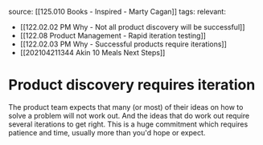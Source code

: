 source: [[125.010 Books - Inspired - Marty Cagan]]
tags:
relevant:
- [[122.02.02 PM Why - Not all product discovery will be successful]]
- [[122.08 Product Management - Rapid iteration testing]]
- [[122.02.03 PM Why - Successful products require iterations]]
- [[202104211344 Akin 10 Meals Next Steps]]

# Product discovery requires iteration

The product team expects that many (or most) of their ideas on how to solve a problem will not work out. And the ideas that do work out require several iterations to get right. This is a huge commitment which requires patience and time, usually more than you'd hope or expect.

